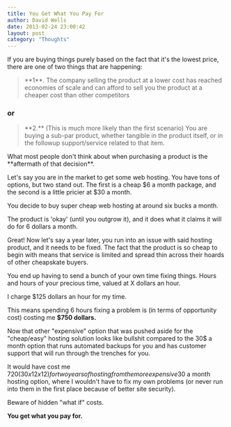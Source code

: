 ```yaml
---
title: You Get What You Pay For
author: David Wells
date: 2013-02-24 23:00:42
layout: post
category: "Thoughts"
---
```


If you are buying things purely based on the fact that it's the lowest price, there are one of two things that are happening:

<blockquote>**1**. The company selling the product at a lower cost has reached economies of scale and can afford to sell you the product at a cheaper cost than other competitors</blockquote>

<h3>or</h3>

<blockquote>**2.** (This is much more likely than the first scenario) You are buying a sub-par product, whether tangible in the product itself, or in the followup support/service related to that item.</blockquote>
What most people don't think about when purchasing a product is the **aftermath of that decision**.

Let's say you are in the market to get some web hosting. You have tons of options, but two stand out. The first is a cheap $6 a month package, and the second is a little pricier at $30 a month.

You decide to buy super cheap web hosting at around six bucks a month.

The product is 'okay' (until you outgrow it), and it does what it claims it will do for 6 dollars a month.

Great! Now let's say a year later, you run into an issue with said hosting product, and it needs to be fixed. The fact that the product is so cheap to begin with means that service is limited and spread thin across their hoards of other cheapskate buyers.

You end up having to send a bunch of your own time fixing things. Hours and hours of your precious time, valued at X dollars an hour.

I charge $125 dollars an hour for my time.

This means spending 6 hours fixing a problem is (in terms of opportunity cost) costing me **$750 dollars.**

Now that other "expensive" option that was pushed aside for the "cheap/easy" hosting solution looks like bullshit compared to the 30$ a month option that runs automated backups for you and has customer support that will run through the trenches for you.

It would have cost me $720 (30 x 12 x 12) for two years of hosting from the more expensive 30$ a month hosting option, where I wouldn't have to fix my own problems (or never run into them in the first place because of better site security).

Beware of hidden "what if" costs.

**You get what you pay for.**
